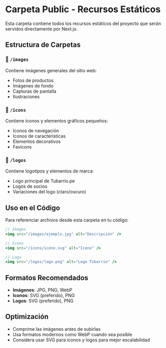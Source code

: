 # Carpeta Public - Recursos Estáticos

Esta carpeta contiene todos los recursos estáticos del proyecto que serán servidos directamente por Next.js.

## Estructura de Carpetas

### 📁 `/images`
Contiene imágenes generales del sitio web:
- Fotos de productos
- Imágenes de fondo
- Capturas de pantalla
- Ilustraciones

### 📁 `/icons`
Contiene iconos y elementos gráficos pequeños:
- Iconos de navegación
- Iconos de características
- Elementos decorativos
- Favicons

### 📁 `/logos`
Contiene logotipos y elementos de marca:
- Logo principal de Tubarrio.pe
- Logos de socios
- Variaciones del logo (claro/oscuro)

## Uso en el Código

Para referenciar archivos desde esta carpeta en tu código:

```jsx
// Imagen
<img src="/images/ejemplo.jpg" alt="Descripción" />

// Icono
<img src="/icons/icono.svg" alt="Icono" />

// Logo
<img src="/logos/logo.png" alt="Logo Tubarrio" />
```

## Formatos Recomendados

- **Imágenes**: JPG, PNG, WebP
- **Iconos**: SVG (preferido), PNG
- **Logos**: SVG (preferido), PNG

## Optimización

- Comprime las imágenes antes de subirlas
- Usa formatos modernos como WebP cuando sea posible
- Considera usar SVG para iconos y logos para mejor escalabilidad